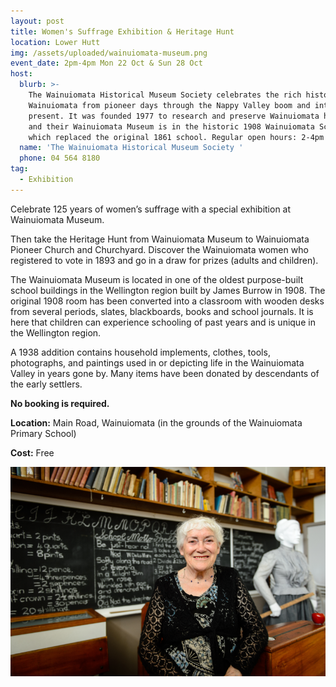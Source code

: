 ```yaml
---
layout: post
title: Women's Suffrage Exhibition & Heritage Hunt
location: Lower Hutt
img: /assets/uploaded/wainuiomata-museum.png
event_date: 2pm-4pm Mon 22 Oct & Sun 28 Oct
host:
  blurb: >-
    The Wainuiomata Historical Museum Society celebrates the rich history of
    Wainuiomata from pioneer days through the Nappy Valley boom and into the
    present. It was founded 1977 to research and preserve Wainuiomata heritage
    and their Wainuiomata Museum is in the historic 1908 Wainuiomata School,
    which replaced the original 1861 school. Regular open hours: 2-4pm Sundays.
  name: 'The Wainuiomata Historical Museum Society '
  phone: 04 564 8180
tag:
  - Exhibition
---
```

Celebrate 125 years of women’s suffrage with a special exhibition at Wainuiomata Museum. 

Then take the Heritage Hunt from Wainuiomata Museum to Wainuiomata Pioneer Church and Churchyard. Discover the Wainuiomata women who registered to vote in 1893 and go in a draw for prizes (adults and children).

The Wainuiomata Museum is located in one of the oldest purpose-built school buildings in the Wellington region built by James Burrow in 1908. The original 1908 room has been converted into a classroom with wooden desks from several periods, slates, blackboards, books and school journals. It is here that children can experience schooling of past years and is unique in the Wellington region.

A 1938 addition contains household implements, clothes, tools, photographs, and paintings used in or depicting life in the Wainuiomata Valley in years gone by. Many items have been donated by descendants of the early settlers.

**No booking is required.**

**Location:** Main Road, Wainuiomata (in the grounds of the Wainuiomata Primary School)

**Cost:** Free

![null](/assets/uploaded/wainuiomata-museum-2.png)
